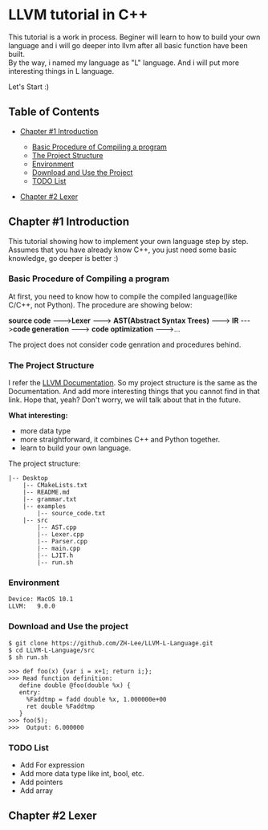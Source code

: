 # LLVM tutorial in C++ 

This tutorial is a work in process. Beginer will learn to how to build your own
language and i will go deeper into llvm after all basic function have been built.    
By the way, i named my language as "L" language. 
And i will put more interesting things in L language. 

Let's Start :)

## Table of Contents

*	[Chapter #1 Introduction](#chapter-1-introduction)  
	* [Basic Procedure of Compiling a program](#Basic-Procedure-of-Compiling-a-program)  
	* [The Project Structure](#the-project-structure)   
	* [Environment](#Environment)   
	* [Download and Use the Project](#download-and-use-the-project)  
	* [TODO List](#TODO-List)   

*	[Chapter #2 Lexer](#chapter-2-Lexer) 


## Chapter #1 Introduction

This tutorial showing how to implement your own language step by step. Assumes that you have already know C++, you just need some basic knowledge, go deeper is better :) 


### Basic Procedure of Compiling a program
At first, you need to know how to compile the compiled language(like C/C++, not Python). 
The procedure are showing below:


**source code** --->**Lexer** ---> **AST(Abstract Syntax Trees)** ---> **IR** --->**code generation** ---> **code optimization** --->...

The project does not consider code genration and procedures behind.

### The Project Structure
I refer the [LLVM Documentation](http://llvm.org/docs/tutorial/MyFirstLanguageFrontend/index.html). So my project structure is the same as the Documentation. And add more interesting things that you cannot find in that link. Hope that, yeah? Don't worry, we will talk about that in the future.

**What interesting:**

* more data type
* more straightforward, it combines C++ and Python together. 
* learn to build your own language.

The project structure:

```
|-- Desktop
    |-- CMakeLists.txt
    |-- README.md
    |-- grammar.txt
    |-- examples
        |-- source_code.txt
    |-- src
        |-- AST.cpp
        |-- Lexer.cpp
        |-- Parser.cpp
        |-- main.cpp
        |-- LJIT.h
        |-- run.sh
```

### Environment
```
Device: MacOS 10.1	
LLVM:	9.0.0
```
### Download and Use the project

```text
$ git clone https://github.com/ZH-Lee/LLVM-L-Language.git
$ cd LLVM-L-Language/src
$ sh run.sh

>>> def foo(x) {var i = x+1; return i;};
>>> Read function definition:
   define double @foo(double %x) {
   entry:
     %Faddtmp = fadd double %x, 1.000000e+00
     ret double %Faddtmp
   }
>>> foo(5);
>>>  Output: 6.000000

```

### TODO List

* Add For expression
* Add more data type like int, bool, etc.
* Add pointers
* Add array 


## Chapter #2 Lexer